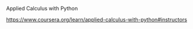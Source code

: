 

Applied Calculus with Python


https://www.coursera.org/learn/applied-calculus-with-python#instructors
